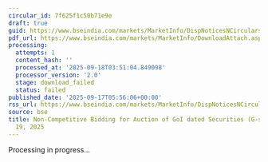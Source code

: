 ```yaml
---
circular_id: 7f625f1c50b71e9e
draft: true
guid: https://www.bseindia.com/markets/MarketInfo/DispNoticesNCirculars.aspx?Noticeid={D21411FA-9815-4B5F-B155-744D1F705C77}&noticeno=20250917-1&dt=09/17/2025&icount=1&totcount=57&flag=0
pdf_url: https://www.bseindia.com/markets/MarketInfo/DownloadAttach.aspx?id=20250917-1&attachedId=
processing:
  attempts: 1
  content_hash: ''
  processed_at: '2025-09-18T03:51:04.849098'
  processor_version: '2.0'
  stage: download_failed
  status: failed
published_date: '2025-09-17T05:56:06+00:00'
rss_url: https://www.bseindia.com/markets/MarketInfo/DispNoticesNCirculars.aspx?Noticeid={D21411FA-9815-4B5F-B155-744D1F705C77}&noticeno=20250917-1&dt=09/17/2025&icount=1&totcount=57&flag=0
source: bse
title: Non-Competitive Bidding for Auction of GoI dated Securities (G-secs) on September
  19, 2025
---
```


Processing in progress...